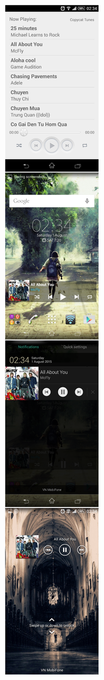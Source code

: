 
<img src="/screenshot/playlist.png" width=300 />
<img src="/screenshot/widget.png" width=300 />
<img src="/screenshot/notification.png" width=300 />
<img src="/screenshot/lockscreen.png" width=300 />
